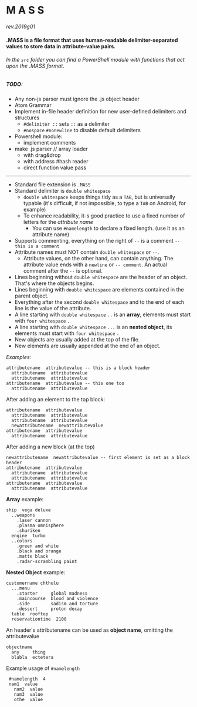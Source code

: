 # M A S S
_rev.2019g01_
#### .MASS is a file format that uses human-readable delimiter-separated values to store data in attribute–value pairs.
###### In the `src` folder you can find a PowerShell module with functions that act upon the .MASS format.
##### TODO:
  * Any non-js parser must ignore the .js object header
  * Atom Grammar
  * Implement in-file header definition for new user-defined delimiters and structures
    - `#delimiter ::` sets `::` as a delimiter
    - `#nospace` `#nonewline` to disable default delimiters
  * Powershell module:
    - implement comments
  * make .js parser // array loader
    - with drag&drop
    - with address #hash reader
    - direct function value pass
---  
* Standard file extension is `.MASS`
* Standard delimiter is `double whitespace`
  - `double whitespace` keeps things tidy as a `TAB`, but is universally typable (it's difficult, if not impossible, to type a `TAB` on Android, for example)
  - To enhance readability, it-s good practice to use a fixed number of letters for the _attribute name_
    + You can use `#namelength` to declare a fixed length. (use it as an attribute name)
* Supports commenting, everything on the right of `--` is a comment `-- this is a comment`
* Attribute names must NOT contain `double whitespace` or `--`.
  - Attribute values, on the other hand, can contain anything. The attribute value ends with a `newline` or `-- comment`. An actual comment after the `--` is optional.
* Lines beginning without `double whitespace` are the header of an object. That's where the objects begins.
* Lines beginning with `double whitespace` are elements contained in the parent object.
* Everything after the second `double whitespace` and to the end of each line is the value of the attribute.
* A line starting with `double whitespace` `..` is an **array**, elements must start with `four whitespace` `.`
* A line starting with `double whitespace` `...` is an **nested object**, its elements must start with `four whitespace` `.`
* New objects are usually added at the top of the file.
* New elements are usually appended at the end of an object.

_Examples:_

~~~~
attributename  attributevalue -- this is a block header
  attributename  attributevalue
  attributename  attributevalue
attributename  attributevalue -- this one too
  attributename  attributevalue
~~~~
After adding an element to the top block:
~~~~
attributename  attributevalue
  attributename  attributevalue
  attributename  attributevalue
  newattributename  newattributevalue
attributename  attributevalue
  attributename  attributevalue
~~~~
After adding a new block (at the top)
~~~~
newattributename  newattributevalue -- first element is set as a block header
attributename  attributevalue
  attributename  attributevalue
  attributename  attributevalue
attributename  attributevalue
  attributename  attributevalue
~~~~

**Array** example:
~~~~
ship  vega deluxe
  ..weapons
    .laser cannon
    .plasma omnisphere
    .shuriken
  engine  turbo
  ..colors
    .green and white
    .black and orange
    .matte black
    .radar-scrambling paint
~~~~

**Nested Object** example:
~~~~
customername chthulu
  ...menu
    .starter     global madness
    .maincourse  blood and violence
    .side        sadism and torture
    .dessert     proton decay
  table  rooftop
  reservationtime  2100
~~~~

An header's attributename can be used as **object name**, omitting the attributevalue
~~~~
objectname
  any     thing
  blabla  ectetera
~~~~

Example usage of `#namelength`
~~~~
 #namelength  4
 nam1  value
   nam2  value
   nam3  value
   othe  value
~~~~
